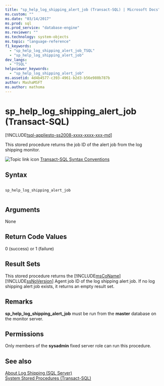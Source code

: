 ```yaml
---
title: "sp_help_log_shipping_alert_job (Transact-SQL) | Microsoft Docs"
ms.custom: ""
ms.date: "03/14/2017"
ms.prod: sql
ms.prod_service: "database-engine"
ms.reviewer: ""
ms.technology: system-objects
ms.topic: "language-reference"
f1_keywords: 
  - "sp_help_log_shipping_alert_job_TSQL"
  - "sp_help_log_shipping_alert_job"
dev_langs: 
  - "TSQL"
helpviewer_keywords: 
  - "sp_help_log_shipping_alert_job"
ms.assetid: 4d4b4577-c393-4961-b2d3-b56e980b787b
author: MashaMSFT
ms.author: mathoma
---
```

# sp_help_log_shipping_alert_job (Transact-SQL)
[!INCLUDE[tsql-appliesto-ss2008-xxxx-xxxx-xxx-md](../../includes/tsql-appliesto-ss2008-xxxx-xxxx-xxx-md.md)]

  This stored procedure returns the job ID of the alert job from the log shipping monitor.  
  
 ![Topic link icon](../../database-engine/configure-windows/media/topic-link.gif "Topic link icon") [Transact-SQL Syntax Conventions](../../t-sql/language-elements/transact-sql-syntax-conventions-transact-sql.md)  
  
## Syntax  
  
```  
  
sp_help_log_shipping_alert_job  
  
```  
  
## Arguments  
 None  
  
## Return Code Values  
 0 (success) or 1 (failure)  
  
## Result Sets  
 This stored procedure returns the [!INCLUDE[msCoName](../../includes/msconame-md.md)] [!INCLUDE[ssNoVersion](../../includes/ssnoversion-md.md)] Agent job ID of the log shipping alert job. If no log shipping alert job exists, it returns an empty result set.  
  
## Remarks  
 **sp_help_log_shipping_alert_job** must be run from the **master** database on the monitor server.  
  
## Permissions  
 Only members of the **sysadmin** fixed server role can run this procedure.  
  
## See also  
 [About Log Shipping &#40;SQL Server&#41;](../../database-engine/log-shipping/about-log-shipping-sql-server.md)   
 [System Stored Procedures &#40;Transact-SQL&#41;](../../relational-databases/system-stored-procedures/system-stored-procedures-transact-sql.md)  
  
  
